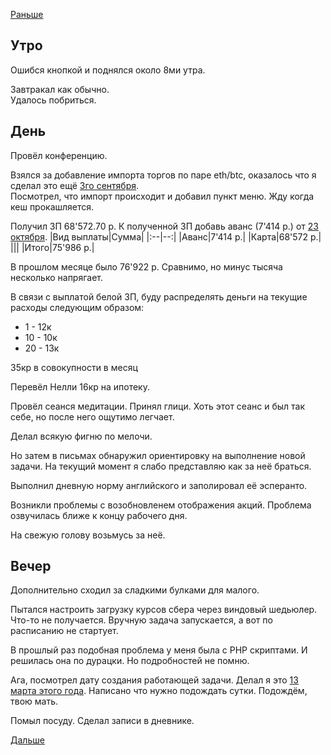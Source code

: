 [Раньше](2020.11.09.md)  
## Утро
Ошибся кнопкой и поднялся около 8ми утра.

Завтракал как обычно.  
Удалось побриться.
## День
Провёл конференцию.

Взялся за добавление импорта торгов по паре eth/btc, оказалось что я сделал это ещё [3го сентября](2020.09.03.md).  
Посмотрел, что импорт происходит и добавил пункт меню. Жду когда кеш прокашляется.

Получил ЗП 68'572.70 р. 
К полученной ЗП добавь аванс (7'414 р.) от [23 октября](2020.10.23.md).
|Вид выплаты|Сумма|
|:--|--:|
|Аванс|7'414 р.|
|Карта|68'572 р.|
|||
|Итого|75'986 р.|

В прошлом месяце было 76'922 р. Сравнимо, но минус тысяча несколько напрягает.

В связи с выплатой белой ЗП, буду распределять деньги на текущие расходы следующим образом: 
 - 1 - 12к
 - 10 - 10к
 - 20 - 13к

 35кр в совокупности в месяц

Перевёл Нелли 16кр на ипотеку.

Провёл сеанся медитации. Принял глици. Хоть этот сеанс и был так себе, но после него ощутимо легчает.

Делал всякую фигню по мелочи.

Но затем в письмах обнаружил ориентировку на выполнение новой задачи. На текущий момент я слабо представляю как за неё браться.

Выполнил дневную норму английского и заполировал её эсперанто.

Возникли проблемы с возобновленем отображения акций. Проблема озвучилась ближе к концу рабочего дня.

На свежую голову возьмусь за неё.
## Вечер
Дополнительно сходил за сладкими булками для малого.

Пытался настроить загрузку курсов сбера через виндовый шедьюлер. Что-то не получается. Вручную задача запускается, а вот по расписанию не стартует.

В прошлый раз подобная проблема у меня была с PHP скриптами. И решилась она по дурацки. Но подробностей не помню.

Ага, посмотрел дату создания работающей задачи. Делал я это [13 марта этого года](2020.03.13.md). Написано что нужно подождать сутки. Подождём, твою мать.

Помыл посуду. Сделал записи в дневнике.

[Дальше](2020.11.12.md)
